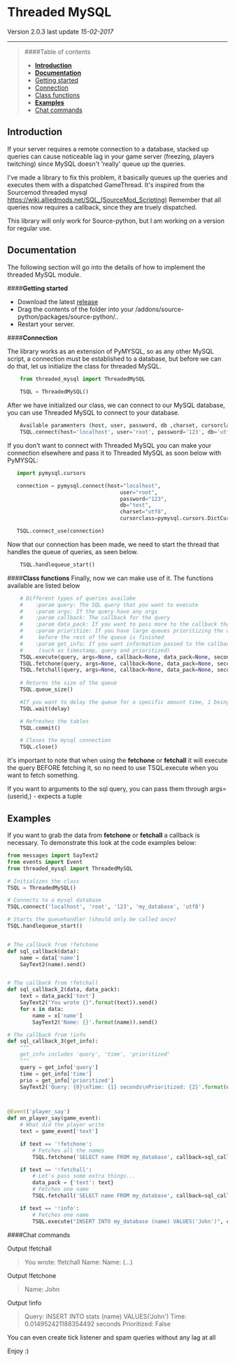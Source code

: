 Threaded MySQL
===================== 
Version 2.0.3
last update *15-02-2017*

------------------------
>####Table of contents
> - **<a href="#introduction">Introduction</a>**
> - **<a href="#documentation">Documentation</a>**
> - <a href="#getting-started">Getting started</a>
> - <a href="#connection">Connection</a>
> - <a href="#class-functions">Class functions</a>
> - **<a href="#examples">Examples</a>**
> - <a href="#chat-commands">Chat commands</a>

Introduction
-----------------------------

If your server requires a remote connection to a database, stacked up queries can cause noticeable lag in your game server (freezing, players twitching) since MySQL doesn't 'really' queue up the queries. 

I've made a library to fix this problem, it basically queues up the queries and executes them with a dispatched GameThread. It's inspired from the Sourcemod threaded mysql https://wiki.alliedmods.net/SQL_(SourceMod_Scripting)
Remember that all queries now requires a callback, since they are truely dispatched.
 
 This library will only work for Source-python, but I am working on a version for regular use.

Documentation
---------------------
The following section will go into the details of how to implement the threaded MySQL module.

####**Getting started**

- Download the latest <a href="https://github.com/Velocity-plus/threaded_mysql/releases">release</a> 
- Drag the contents of the folder into your /addons/source-python/packages/source-python/..
- Restart your server.


 
 
####**Connection**

The library works as an extension of PyMYSQL, so as any other MySQL script, a connection must be established to a database, but before we can do that, let us initialize the class for threaded MySQL. 
```python
    from threaded_mysql import ThreadedMySQL
    
    TSQL = ThreadedMySQL()
```
After we have initialized our class, we can connect to our MySQL database, you can use Threaded MySQL to connect to your database.
```python
    Available paramenters (host, user, password, db ,charset, cursorclass)
    TSQL.connect(host='localhost', user='root', password='123', db='utf8')
```

If you don't want to connect with Threaded MySQL you can make your connection elsewhere and pass it to Threaded MySQL as soon below with PyMYSQL:
```python
   import pymysql.cursors

   connection = pymysql.connect(host="localhost",
                                    user="root",
                                    password="123",
                                    db="test",
                                    charset="utf8",
                                    cursorclass=pymysql.cursors.DictCursor)

   TSQL.connect_use(connection)
```
Now that our connection has been made, we need to start the thread that handles the queue of queries, as seen below.
```python
    TSQL.handlequeue_start()
```



####**Class functions**
Finally, now we can make use of it. The functions available are listed below
```python
    # Different types of queries availabe
    #    :param query: The SQL query that you want to execute
    #    :param args: If the query have any args
    #    :param callback: The callback for the query
    #    :param data_pack: If you want to pass more to the callback than the query
    #    :param prioritize: If you have large queues prioritizing the query can make it finish
    #     before the rest of the queue is finished
    #    :param get_info: If you want information passed to the callback
    #     (such as timestamp, query and prioritized)
    TSQL.execute(query, args=None, callback=None, data_pack=None, seconds=0.1)
    TSQL.fetchone(query, args=None, callback=None, data_pack=None, seconds=0.1)
    TSQL.fetchall(query, args=None, callback=None, data_pack=None, seconds=0.1)
    
    # Returns the size of the queue
    TSQL.queue_size()

    #If you want to delay the queue for a specific amount time, 1 being 1 seconed
    TSQL.wait(delay)

    # Refreshes the tables
    TSQL.commit()

    # Closes the mysql connection
    TSQL.close()
```

It's important to note that when using the **fetchone** or **fetchall** it will execute the query BEFORE fetching it, so no need to use TSQL.execute when you want to fetch something.

If you want to arguments to the sql query, you can pass them through args=(userid,) - expects a tuple



Examples
--------

If you want to grab the data from **fetchone** or **fetchall** a callback is necessary. To demonstrate this look at the code examples below:

```python
from messages import SayText2
from events import Event
from threaded_mysql import ThreadedMySQL

# Initializes the class
TSQL = ThreadedMySQL()

# Connects to a mysql database
TSQL.connect('localhost', 'root', '123', 'my_database', 'utf8')

# Starts the queuehandler (should only be called once)
TSQL.handlequeue_start()


# The callback from !fetchone
def sql_callback(data):
    name = data['name']
    SayText2(name).send()


# The callback from !fetchall
def sql_callback_2(data, data_pack):
    text = data_pack['text']
    SayText2("You wrote {}".format(text)).send()
    for x in data:
        name = x['name']
        SayText2('Name: {}'.format(name)).send()

# The callback from !info
def sql_callback_3(get_info):
    """
    get_info includes 'query', 'time', 'prioritized'
    """
    query = get_info['query']
    time = get_info['time']
    prio = get_info['prioritized']
    SayText2('Query: {0}\nTime: {1} seconds\nPrioritized: {2}'.format(query, time, prio)).send()



@Event('player_say')
def on_player_say(game_event):
    # What did the player write
    text = game_event['text']

    if text == '!fetchone':
        # Fetches all the names
        TSQL.fetchone('SELECT name FROM my_database', callback=sql_callback)

    if text == '!fetchall':
        # Let's pass some extra things...
        data_pack = {'text': text}
        # Fetches one name
        TSQL.fetchall('SELECT name FROM my_database', callback=sql_callback_2, data_pack=data_pack)

    if text == '!info':
        # Fetches one name
        TSQL.execute("INSERT INTO my_database (name) VALUES('John')", callback=sql_callback_3, get_info=True)
```


####Chat commands

Output !fetchall
> You wrote: !fetchall
> Name: <name >
> Name: <name > 
> (...)

Output !fetchone
> Name: John

Output !info
> Query: INSERT INTO stats (name) VALUES('John')
> Time: 0.014952421188354492 seconds
> Prioritized: False



You can even create tick listener and spam queries without any lag at all

Enjoy :)
